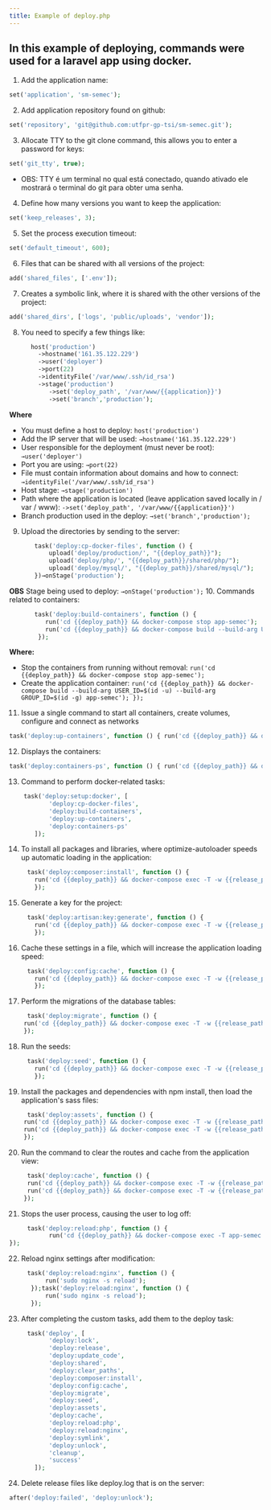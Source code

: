 ```yaml
---
title: Example of deploy.php
---
```


## In this example of deploying, commands were used for a laravel app using docker.

1. Add the application name:
````php
set('application', 'sm-semec');
````
2. Add application repository found on github:
````php
set('repository', 'git@github.com:utfpr-gp-tsi/sm-semec.git');
````
3. Allocate TTY to the git clone command, this allows you to enter a password for keys:
````php
set('git_tty', true);
````
* OBS: TTY é um terminal no qual está conectado, quando ativado ele mostrará o terminal do git para obter uma senha.
4. Define how many versions you want to keep the application:
````php
set('keep_releases', 3);
````
5. Set the process execution timeout:
````php
set('default_timeout', 600);
````
6. Files that can be shared with all versions of the project:
````php
add('shared_files', ['.env']);
````
7. Creates a symbolic link, where it is shared with the other versions of the project:
````php
add('shared_dirs', ['logs', 'public/uploads', 'vendor']);
````
8. You need to specify a few things like:
````php
      host('production')
       	->hostname('161.35.122.229')
       	->user('deployer')
       	->port(22)
       	->identityFile('/var/www/.ssh/id_rsa')
       	->stage('production')
           ->set('deploy_path', '/var/www/{{application}}')
           ->set('branch','production'); 
````
**Where**
* You must define a host to deploy:
`host('production')`
* Add the IP server that will be used:
`→hostname('161.35.122.229')`
* User responsible for the deployment (must never be root):
`→user('deployer')`
* Port you are using:
`→port(22)`
* File must contain information about domains and how to connect:
`→identityFile('/var/www/.ssh/id_rsa')`
* Host stage:
`→stage('production')`
* Path where the application is located (leave application saved locally in / var / www):
`->set('deploy_path', '/var/www/{{application}}')`
* Branch production used in the deploy:
`→set('branch','production');`
9. Upload the directories by sending to the server:
````php
       task('deploy:cp-docker-files', function () {
           upload('deploy/production/', "{{deploy_path}}");
           upload('deploy/php/', "{{deploy_path}}/shared/php/");
           upload('deploy/mysql/', "{{deploy_path}}/shared/mysql/");
       })→onStage('production');
````
**OBS** Stage being used to deploy: `→onStage('production');`
10. Commands related to containers:
````php
       task('deploy:build-containers', function () {
          run('cd {{deploy_path}} && docker-compose stop app-semec');
          run('cd {{deploy_path}} && docker-compose build --build-arg USER_ID=$(id -u) --build-arg GROUP_ID=$(id -g) app-semec');
       	});
````
**Where:**
* Stop the containers from running without removal:
    `run('cd {{deploy_path}} && docker-compose stop app-semec');`
* Create the application container:
    `run('cd {{deploy_path}} && docker-compose build --build-arg USER_ID=$(id -u) --build-arg 
      GROUP_ID=$(id -g) app-semec');
	});`
11. Issue a single command to start all containers, create volumes, configure and connect as networks
````php
task('deploy:up-containers', function () { run('cd {{deploy_path}} && docker-compose up -d'); });
````
12. Displays the containers:
````php
task('deploy:containers-ps', function () { run('cd {{deploy_path}} && docker-compose ps'); });
````
13. Command to perform docker-related tasks:
````php
    task('deploy:setup:docker', [
           'deploy:cp-docker-files',
           'deploy:build-containers',
           'deploy:up-containers',
           'deploy:containers-ps'
       ]);
````
14. To install all packages and libraries, where optimize-autoloader speeds up automatic loading in the application:
````php
     task('deploy:composer:install', function () {
       run('cd {{deploy_path}} && docker-compose exec -T -w {{release_path}} app-semec composer install –   no-ansi --no-dev --no-interaction --no-plugins --no-progress --no-scripts --no-suggest --optimize-autoloader');
       });
````
15. Generate a key for the project:
````php
     task('deploy:artisan:key:generate', function () {
       run('cd {{deploy_path}} && docker-compose exec -T -w {{release_path}} app-semec php artisan key:generate');
       });
````
16. Cache these settings in a file, which will increase the application loading speed:
````php
     task('deploy:config:cache', function () {
       run('cd {{deploy_path}} && docker-compose exec -T -w {{release_path}} app-semec php artisan config:cache');
       });
````
17. Perform the migrations of the database tables:
````php
     task('deploy:migrate', function () {
	run('cd {{deploy_path}} && docker-compose exec -T -w {{release_path}} app-semec php artisan migrate –	force');
	});
````
18. Run the seeds:
````php
     task('deploy:seed', function () {
       run('cd {{deploy_path}} && docker-compose exec -T -w {{release_path}} app-semec php artisan db:seed –force');
       });
````
19. Install the packages and dependencies with npm install, then load the application's sass files:
````php
     task('deploy:assets', function () {
	run('cd {{deploy_path}} && docker-compose exec -T -w {{release_path}} app-semec 	npm install'); 
	run('cd {{deploy_path}} && docker-compose exec -T -w {{release_path}} app-semec 	npm run production');
	});
````
20. Run the command to clear the routes and cache from the application view:
````php
     task('deploy:cache', function () {
	 run('cd {{deploy_path}} && docker-compose exec -T -w {{release_path}} app-semec 	php artisan route:cache');
	 run('cd {{deploy_path}} && docker-compose exec -T -w {{release_path}} app-semec 	php artisan view:cache');
	});
````
21. Stops the user process, causing the user to log off:
````php
     task('deploy:reload:php', function () {
           run('cd {{deploy_path}} && docker-compose exec -T app-semec kill -USR2 1');
});
````
22. Reload nginx settings after modification:
````php
     task('deploy:reload:nginx', function () {
          run('sudo nginx -s reload');
      });task('deploy:reload:nginx', function () {
          run('sudo nginx -s reload');
      });
````
23. After completing the custom tasks, add them to the deploy task:
````php
     task('deploy', [
           'deploy:lock',
           'deploy:release',
           'deploy:update_code',
           'deploy:shared',
           'deploy:clear_paths',
           'deploy:composer:install',
           'deploy:config:cache',
           'deploy:migrate',
           'deploy:seed',
           'deploy:assets',
           'deploy:cache',
           'deploy:reload:php',
           'deploy:reload:nginx',
           'deploy:symlink',
           'deploy:unlock',
           'cleanup',
           'success'
       ]);
````
24. Delete release files like deploy.log that is on the server:
````php
after('deploy:failed', 'deploy:unlock');
````
